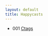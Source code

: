 ```yaml
---
layout: default
title: Happycasts
---
```


<section class="container content">
  <ul class="listing">
    <li>
      <span>001</span> <a href="001-ctags.html">Ctags</a>
    </li>
  </ul>
</section>
